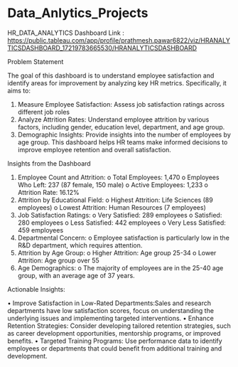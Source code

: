 # Data_Anlytics_Projects

HR_DATA_ANALYTICS
Dashboard Link : https://public.tableau.com/app/profile/prathmesh.pawar6822/viz/HRANALYTICSDASHBOARD_17219783665530/HRANALYTICSDASHBOARD

Problem Statement

The goal of this dashboard is to understand employee satisfaction and identify areas for improvement by analyzing key HR metrics. Specifically, it aims to:
1.	Measure Employee Satisfaction: Assess job satisfaction ratings across different job roles
2.	Analyze Attrition Rates: Understand employee attrition by various factors, including gender, education level, department, and age group.
3.	Demographic Insights: Provide insights into the number of employees by age group.
This dashboard helps HR teams make informed decisions to improve employee retention and overall satisfaction.


Insights from the Dashboard

1.	Employee Count and Attrition:
o	Total Employees: 1,470
o	Employees Who Left: 237 (87 female, 150 male)
o	Active Employees: 1,233
o	Attrition Rate: 16.12%
2.	Attrition by Educational Field:
o	Highest Attrition: Life Sciences (89 employees)
o	Lowest Attrition: Human Resources (7 employees)
3.	Job Satisfaction Ratings:
o	Very Satisfied: 289 employees
o	Satisfied: 280 employees
o	Less Satisfied: 442 employees
o	Very Less Satisfied: 459 employees
4.	Departmental Concern:
o	Employee satisfaction is particularly low in the R&D department, which requires attention.
5.	Attrition by Age Group:
o	Higher Attrition: Age group 25-34
o	Lower Attrition: Age group over 55
6.	Age Demographics:
o	The majority of employees are in the 25-40 age group, with an average age of 37 years.

Actionable Insights:

•	Improve Satisfaction in Low-Rated Departments:Sales and research departments have low satisfaction scores, focus on understanding the underlying issues and implementing targeted interventions.
•	Enhance Retention Strategies: Consider developing tailored retention strategies, such as career development opportunities, mentorship programs, or improved benefits.
•	Targeted Training Programs: Use performance data to identify employees or departments that could benefit from additional training and development.

